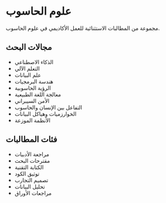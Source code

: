 # علوم الحاسوب

مجموعة من المطالبات الاستثنائية للعمل الأكاديمي في علوم الحاسوب.

## مجالات البحث
- الذكاء الاصطناعي
- التعلم الآلي
- علم البيانات
- هندسة البرمجيات
- الرؤية الحاسوبية
- معالجة اللغة الطبيعية
- الأمن السيبراني
- التفاعل بين الإنسان والحاسوب
- الخوارزميات وهياكل البيانات
- الأنظمة الموزعة

## فئات المطالبات
- مراجعة الأدبيات
- مقترحات البحث
- الكتابة التقنية
- توثيق الكود
- تصميم التجارب
- تحليل البيانات
- مراجعات الأوراق